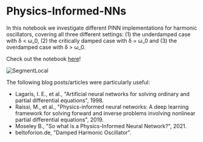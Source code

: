 # Physics-Informed-NNs

In this notebook we investigate different PINN implementations for harmonic oscillators, covering all three different settings: (1) the underdamped case with δ < ω_0, (2) the critically damped case with δ = ω_0 and (3) the overdamped case with δ > ω_0. 

Check out the notebook [here](https://github.com/astroioannaki/Graph-Neural-Networks/blob/main/GNNs%20-%20Node%20classification%20with%20Graph%20Convolutional%20Network%20(GCN).ipynb)!

![SegmentLocal](pinn_ud.gif "gif")

The following blog posts/articles were particularly useful:
- Lagaris, I. E., et al., "Artificial neural networks for solving ordinary and partial differential equations", 1998.
- Raissi, M., et al., "Physics-informed neural networks: A deep learning framework for solving forward and inverse problems involving nonlinear partial differential equations", 2019.
- Moseley B., "So what is a Physics-Informed Neural Network?", 2021.
- beltoforion.de, "Damped Harmonic Oscillator".
